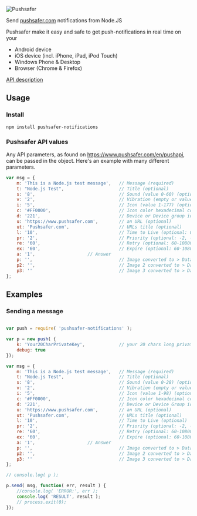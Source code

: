 ![Pushsafer](https://www.pushsafer.com/de/assets/logos/logo.png)

Send [pushsafer.com](https://www.pushsafer.com) notifications from Node.JS

Pushsafer make it easy and safe to get push-notifications in real time on your
- Android device
- iOS device (incl. iPhone, iPad, iPod Touch)
- Windows Phone & Desktop
- Browser (Chrome & Firefox)

[API description](https://www.pushsafer.com/en/pushapi)

## Usage

### Install

	npm install pushsafer-notifications
	
### Pushsafer API values

Any API parameters, as found on https://www.pushsafer.com/en/pushapi, can be passed in the object. Here's an example with many different parameters.

```javascript
var msg = {
	m: 'This is a Node.js test message',   // Message (required)
	t: "Node.js Test",                     // Title (optional)
	s: '8',                                // Sound (value 0-60) (optional)
	v: '2',                                // Vibration (empty or value 1-3) (optional)
	i: '5',                                // Icon (value 1-177) (optional)
	c: '#FF0000',                          // Icon color hexadecimal color code (optional) 
	d: '221',                              // Device or Device group id (optional)
	u: 'https://www.pushsafer.com',        // an URL (optional)
	ut: 'Pushsafer.com',                   // URLs title (optional)
	l: '10',                               // Time to Live (optional: 0-43200 minutes)
	pr: '2',                               // Priority (optional: -2, -1, 0, 1, 2)
	re: '60',                              // Retry (optional: 60-10800 seconds)
	ex: '60',                              // Expire (optional: 60-10800 seconds)
	a: '1',				       // Answer
	p: '',                                 // Image converted to > Data URL with Base64-encoded string (optional)
	p2: '',                                // Image 2 converted to > Data URL with Base64-encoded string (optional)
	p3: ''                                 // Image 3 converted to > Data URL with Base64-encoded string (optional)
};
```
## Examples

### Sending a message
```javascript

var push = require( 'pushsafer-notifications' );

var p = new push( {
	k: 'Your20CharPrivateKey',             // your 20 chars long private key or 15 chars long alias key  (required)
	debug: true
});

var msg = {
	m: 'This is a Node.js test message',   // Message (required)
	t: "Node.js Test",                     // Title (optional)
	s: '8',                                // Sound (value 0-28) (optional)
	v: '2',                                // Vibration (empty or value 1-3) (optional)
	i: '5',                                // Icon (value 1-98) (optional)
	c: '#FF0000',                          // Icon color hexadecimal color code (optional)
	d: '221',                              // Device or Device Group id (optional)
	u: 'https://www.pushsafer.com',        // an URL (optional)
	ut: 'Pushsafer.com',                   // URLs title (optional)
	l: '10',                               // Time to Live (optional)
	pr: '2',                               // Priority (optional: -2, -1, 0, 1, 2)
	re: '60',                              // Retry (optional: 60-10800 seconds)
	ex: '60',                              // Expire (optional: 60-10800 seconds)
	a: '1',				       // Answer	
	p: '',                                 // Image converted to > Data URL with Base64-encoded string (optional)
	p2: '',                                // Image 2 converted to > Data URL with Base64-encoded string (optional)
	p3: ''                                 // Image 3 converted to > Data URL with Base64-encoded string (optional)
};

// console.log( p );

p.send( msg, function( err, result ) {
	//console.log( 'ERROR:', err );
	console.log( 'RESULT', result );
	// process.exit(0);
});

```
